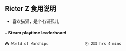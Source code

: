 ## Ricter Z 食用说明
- 喜欢猫猫，是个冇猫孤儿

<!-- steam-box start -->
#### - Steam playtime leaderboard
```text
🎮 World of Warships                 🕘 283 hrs 4 mins
```
<!-- Powered by https://github.com/YouEclipse/steam-box . -->
<!-- steam-box end -->
